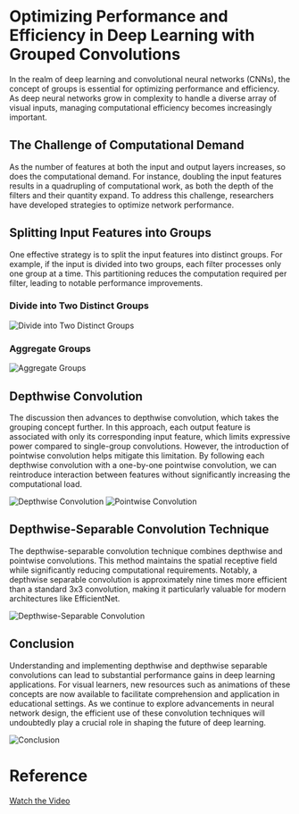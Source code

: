 # Optimizing Performance and Efficiency in Deep Learning with Grouped Convolutions

In the realm of deep learning and convolutional neural networks (CNNs), the concept of groups is essential for optimizing performance and efficiency. As deep neural networks grow in complexity to handle a diverse array of visual inputs, managing computational efficiency becomes increasingly important. 

## The Challenge of Computational Demand

As the number of features at both the input and output layers increases, so does the computational demand. For instance, doubling the input features results in a quadrupling of computational work, as both the depth of the filters and their quantity expand. To address this challenge, researchers have developed strategies to optimize network performance.

## Splitting Input Features into Groups

One effective strategy is to split the input features into distinct groups. For example, if the input is divided into two groups, each filter processes only one group at a time. This partitioning reduces the computation required per filter, leading to notable performance improvements.

### Divide into Two Distinct Groups

![Divide into Two Distinct Groups](https://github.com/user-attachments/assets/605ef52c-e23e-42ec-835e-69557753e1af)

### Aggregate Groups

![Aggregate Groups](https://github.com/user-attachments/assets/a43735ac-818f-4bec-8553-ddc8696b2628)

## Depthwise Convolution

The discussion then advances to depthwise convolution, which takes the grouping concept further. In this approach, each output feature is associated with only its corresponding input feature, which limits expressive power compared to single-group convolutions. However, the introduction of pointwise convolution helps mitigate this limitation. By following each depthwise convolution with a one-by-one pointwise convolution, we can reintroduce interaction between features without significantly increasing the computational load.

![Depthwise Convolution](https://github.com/user-attachments/assets/ef2175f1-bd8e-4b1a-917f-8c630ced2311)
![Pointwise Convolution](https://github.com/user-attachments/assets/7ae608a7-0c00-4a61-80e5-4ca1cb8efa9e)

## Depthwise-Separable Convolution Technique

The depthwise-separable convolution technique combines depthwise and pointwise convolutions. This method maintains the spatial receptive field while significantly reducing computational requirements. Notably, a depthwise separable convolution is approximately nine times more efficient than a standard 3x3 convolution, making it particularly valuable for modern architectures like EfficientNet.

![Depthwise-Separable Convolution](https://github.com/user-attachments/assets/15403d8e-0259-40b6-85d3-6209d2ef604b)

## Conclusion

Understanding and implementing depthwise and depthwise separable convolutions can lead to substantial performance gains in deep learning applications. For visual learners, new resources such as animations of these concepts are now available to facilitate comprehension and application in educational settings. As we continue to explore advancements in neural network design, the efficient use of these convolution techniques will undoubtedly play a crucial role in shaping the future of deep learning. 

![Conclusion](https://github.com/user-attachments/assets/c76f08fc-5bdc-439a-a9ec-657bba0e9b9e)

# Reference

[Watch the Video](https://youtu.be/vVaRhZXovbw?si=-OmKacfpk8M64yiP)
